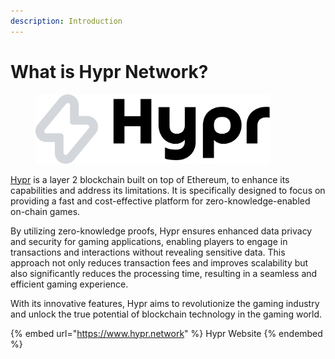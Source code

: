 ```yaml
---
description: Introduction
---
```


# What is Hypr Network?

<figure><img src=".gitbook/assets/full_black_mixed.svg" alt="" width="375"><figcaption></figcaption></figure>

[Hypr](https://www.hypr.network) is a layer 2 blockchain built on top of Ethereum, to enhance its capabilities and address its limitations. It is specifically designed to focus on providing a fast and cost-effective platform for zero-knowledge-enabled on-chain games.

By utilizing zero-knowledge proofs, Hypr ensures enhanced data privacy and security for gaming applications, enabling players to engage in transactions and interactions without revealing sensitive data. This approach not only reduces transaction fees and improves scalability but also significantly reduces the processing time, resulting in a seamless and efficient gaming experience.

With its innovative features, Hypr aims to revolutionize the gaming industry and unlock the true potential of blockchain technology in the gaming world.

{% embed url="https://www.hypr.network" %}
Hypr Website
{% endembed %}
